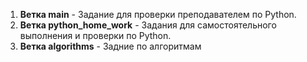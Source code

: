 1) **Ветка main** - Задание для проверки преподавателем по Python.
2) **Ветка python_home_work** - Задания для самостоятельного выполнения и проверки по Python.
3) **Ветка algorithms** - Задние по алгоритмам
